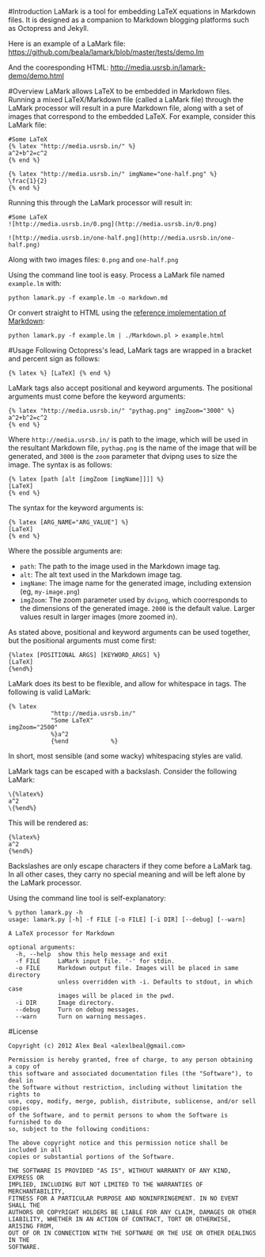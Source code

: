 #Introduction
LaMark is a tool for embedding LaTeX equations in Markdown files. It is designed as a companion to Markdown blogging platforms such as Octopress and Jekyll.

Here is an example of a LaMark file: https://github.com/beala/lamark/blob/master/tests/demo.lm

And the cooresponding HTML: http://media.usrsb.in/lamark-demo/demo.html

#Overview
LaMark allows LaTeX to be embedded in Markdown files. Running a mixed LaTeX/Markdown file (called a LaMark file) through the LaMark processor will result in a pure Markdown file, along with a set of images that correspond to the embedded LaTeX. For example, consider this LaMark file:

```
#Some LaTeX
{% latex "http://media.usrsb.in/" %}
a^2+b^2=c^2
{% end %}

{% latex "http://media.usrsb.in/" imgName="one-half.png" %}
\frac{1}{2}
{% end %}
```

Running this through the LaMark processor will result in:

```
#Some LaTeX
![http://media.usrsb.in/0.png](http://media.usrsb.in/0.png)

![http://media.usrsb.in/one-half.png](http://media.usrsb.in/one-half.png)
```

Along with two images files: `0.png` and `one-half.png`

Using the command line tool is easy. Process a LaMark file named `example.lm` with:

```
python lamark.py -f example.lm -o markdown.md
```

Or convert straight to HTML using the [reference implementation of Markdown](http://daringfireball.net/projects/markdown/):

```
python lamark.py -f example.lm | ./Markdown.pl > example.html
```

#Usage
Following Octopress's lead, LaMark tags are wrapped in a bracket and percent sign as follows:

```
{% latex %} [LaTeX] {% end %}
```

LaMark tags also accept positional and keyword arguments. The positional arguments must come before the keyword arguments:

```
{% latex "http://media.usrsb.in/" "pythag.png" imgZoom="3000" %}
a^2+b^2=c^2
{% end %}
```

Where `http://media.usrsb.in/` is path to the image, which will be used in the resultant Markdown file, `pythag.png` is the name of the image that will be generated, and `3000` is the `zoom` parameter that dvipng uses to size the image. The syntax is as follows:

```
{% latex [path [alt [imgZoom [imgName]]]] %}
[LaTeX]
{% end %}
```

The syntax for the keyword arguments is:

```
{% latex [ARG_NAME="ARG_VALUE"] %}
[LaTeX]
{% end %}
```

Where the possible arguments are:

- `path`: The path to the image used in the Markdown image tag.
- `alt`: The alt text used in the Markdown image tag.
- `imgName`: The image name for the generated image, including extension (eg, `my-image.png`)
- `imgZoom`: The zoom parameter used by `dvipng`, which coorresponds to the dimensions of the generated image. `2000` is the default value. Larger values result in larger images (more zoomed in).

As stated above, positional and keyword arguments can be used together, but the positional arguments must come first:

```
{%latex [POSITIONAL ARGS] [KEYWORD_ARGS] %}
[LaTeX]
{%end%}
```

LaMark does its best to be flexible, and allow for whitespace in tags. The following is valid LaMark:

```
{% latex
            "http://media.usrsb.in/"
            "Some LaTeX"                                                          imgZoom="2500"
            %}a^2
            {%end            %}
```



In short, most sensible (and some wacky) whitespacing styles are valid.

LaMark tags can be escaped with a backslash. Consider the following LaMark:

```
\{%latex%}
a^2
\{%end%}
```

This will be rendered as:

```
{%latex%}
a^2
{%end%}
```

Backslashes are only escape characters if they come before a LaMark tag. In all other cases, they carry no special meaning and will be left alone by the LaMark processor.

Using the command line tool is self-explanatory:

```
% python lamark.py -h
usage: lamark.py [-h] -f FILE [-o FILE] [-i DIR] [--debug] [--warn]

A LaTeX processor for Markdown

optional arguments:
  -h, --help  show this help message and exit
  -f FILE     LaMark input file. '-' for stdin.
  -o FILE     Markdown output file. Images will be placed in same directory
              unless overridden with -i. Defaults to stdout, in which case
              images will be placed in the pwd.
  -i DIR      Image directory.
  --debug     Turn on debug messages.
  --warn      Turn on warning messages.
```


#License

```
Copyright (c) 2012 Alex Beal <alexlbeal@gmail.com>

Permission is hereby granted, free of charge, to any person obtaining a copy of
this software and associated documentation files (the "Software"), to deal in
the Software without restriction, including without limitation the rights to
use, copy, modify, merge, publish, distribute, sublicense, and/or sell copies
of the Software, and to permit persons to whom the Software is furnished to do
so, subject to the following conditions:

The above copyright notice and this permission notice shall be included in all
copies or substantial portions of the Software.

THE SOFTWARE IS PROVIDED "AS IS", WITHOUT WARRANTY OF ANY KIND, EXPRESS OR
IMPLIED, INCLUDING BUT NOT LIMITED TO THE WARRANTIES OF MERCHANTABILITY,
FITNESS FOR A PARTICULAR PURPOSE AND NONINFRINGEMENT. IN NO EVENT SHALL THE
AUTHORS OR COPYRIGHT HOLDERS BE LIABLE FOR ANY CLAIM, DAMAGES OR OTHER
LIABILITY, WHETHER IN AN ACTION OF CONTRACT, TORT OR OTHERWISE, ARISING FROM,
OUT OF OR IN CONNECTION WITH THE SOFTWARE OR THE USE OR OTHER DEALINGS IN THE
SOFTWARE.
```

